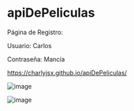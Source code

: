 # apiDePeliculas

Página de Registro:

Usuario: Carlos

Contraseña: Mancía


https://charlyjsx.github.io/apiDePeliculas/


![image](https://user-images.githubusercontent.com/77645310/203366566-bab0b43e-8c92-47c3-b976-2687dcbba63c.png)

![image](https://user-images.githubusercontent.com/77645310/203409657-a55d2c95-7bb5-4be7-87aa-e01e7faba5da.png)


